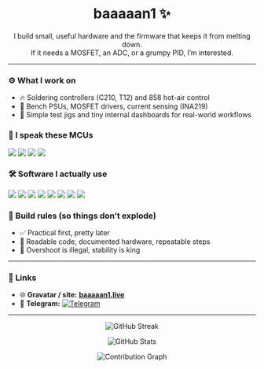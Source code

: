 <h1 align="center">baaaaan1 ✨</h1>
<p align="center">I build small, useful hardware and the firmware that keeps it from melting down. <br/>If it needs a MOSFET, an ADC, or a grumpy PID, I’m interested.</p>

---

### ⚙️ What I work on
- 🔥 Soldering controllers (C210, T12) and 858 hot-air control
- 🔌 Bench PSUs, MOSFET drivers, current sensing (INA219)
- 🧪 Simple test jigs and tiny internal dashboards for real-world workflows

### 🧠 I speak these MCUs
<p>
  <img src="https://img.shields.io/badge/Arduino-00979D?logo=arduino&logoColor=white&labelColor=555" />
  <img src="https://img.shields.io/badge/STM32-03234B?logo=stmicroelectronics&logoColor=white&labelColor=555" />
  <img src="https://img.shields.io/badge/ESP32-000000?logo=espressif&logoColor=white&labelColor=555" />
  <img src="https://img.shields.io/badge/ESP8266-000000?logo=espressif&logoColor=white&labelColor=555" />
</p>

### 🛠️ Software I actually use
<p>
  <img src="https://img.shields.io/badge/PlatformIO-F5822A?logo=platformio&logoColor=white&labelColor=555" />
  <img src="https://img.shields.io/badge/Arduino%20IDE-00979D?logo=arduino&logoColor=white&labelColor=555" />
  <img src="https://img.shields.io/badge/Proteus-2F4892?labelColor=555" />
  <img src="https://img.shields.io/badge/Eagle%20PCB-CC0000?logo=autodesk&logoColor=white&labelColor=555" />
  <img src="https://img.shields.io/badge/DipTrace-1C7C54?labelColor=555" />
  <img src="https://img.shields.io/badge/LightBurn-E84D4F?labelColor=555" />
  <img src="https://img.shields.io/badge/Vectric%20Aspire-4B6F44?labelColor=555" />
  <img src="https://img.shields.io/badge/Nextion%20HMI-006699?labelColor=555" />
</p>

### 📐 Build rules (so things don’t explode)
- ✅ Practical first, pretty later  
- 🧾 Readable code, documented hardware, repeatable steps  
- 🧯 Overshoot is illegal, stability is king

---

### 🔗 Links
- 🌐 **Gravatar / site:** **[baaaaan1.live](https://baaaaan1.live)**
- 💬 **Telegram:** <a href="https://t.me/RexNations">
  <img src="https://img.shields.io/badge/Telegram-2CA5E0?style=for-the-badge&logo=telegram&logoColor=white" alt="Telegram">
</a>

---

<p align="center">
  <img src="https://streak-stats.demolab.com?user=baaaaan1&theme=dark&hide_border=true" alt="GitHub Streak" />
</p>
<p align="center">
  <img src="https://github-readme-stats.vercel.app/api?username=baaaaan1&show_icons=true&theme=github_dark&hide_border=true" alt="GitHub Stats">
</p>
<p align="center">
  <img src="https://github-readme-activity-graph.vercel.app/graph?username=baaaaan1&theme=github-compact&hide_border=true" alt="Contribution Graph" />
</p>
